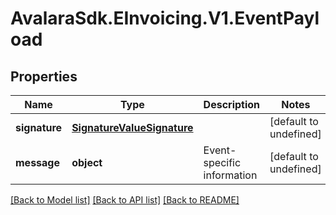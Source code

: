 # AvalaraSdk.EInvoicing.V1.EventPayload

## Properties

Name | Type | Description | Notes
------------ | ------------- | ------------- | -------------
**signature** | [**SignatureValueSignature**](SignatureValueSignature.md) |  | [default to undefined]
**message** | **object** | Event-specific information | [default to undefined]

[[Back to Model list]](../../../README.md#documentation-for-models) [[Back to API list]](../../../README.md#documentation-for-api-endpoints) [[Back to README]](../../../README.md)

